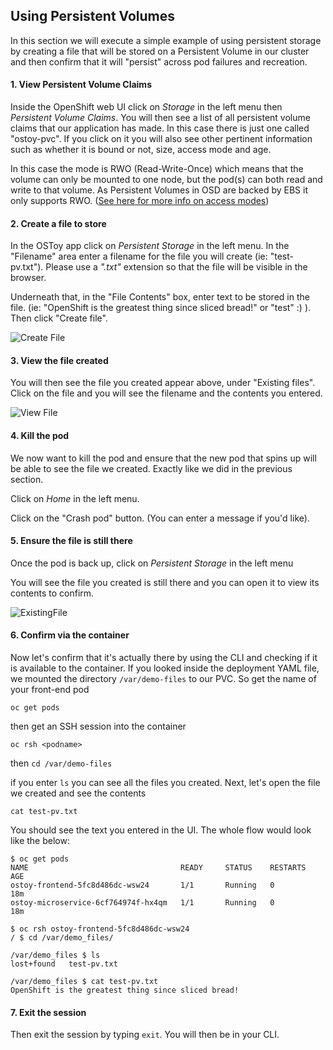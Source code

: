 ## Using Persistent Volumes

In this section we will execute a simple example of using persistent storage by creating a file that will be stored on a Persistent Volume in our cluster and then confirm that it will "persist" across pod failures and recreation.

#### 1. View Persistent Volume Claims
Inside the OpenShift web UI click on *Storage* in the left menu then *Persistent Volume Claims*. You will then see a list of all persistent volume claims that our application has made.  In this case there is just one called "ostoy-pvc".  If you click on it you will also see other pertinent information such as whether it is bound or not, size, access mode and age.  

In this case the mode is RWO (Read-Write-Once) which means that the volume can only be mounted to one node, but the pod(s) can both read and write to that volume.  As Persistent Volumes in OSD are backed by EBS it only supports RWO.  ([See here for more info on access modes](https://docs.openshift.com/dedicated/4/storage/understanding-persistent-storage.html#pv-access-modes_understanding-persistent-storage))

#### 2. Create a file to store
In the OSToy app click on *Persistent Storage* in the left menu.  In the "Filename" area enter a filename for the file you will create (ie: "test-pv.txt"). Please use a *".txt"* extension so that the file will be visible in the browser.

Underneath that, in the "File Contents" box, enter text to be stored in the file. (ie: "OpenShift is the greatest thing since sliced bread!" or "test" :) ).  Then click "Create file".

![Create File](images/6-ostoy-createfile.png)

#### 3. View the file created
You will then see the file you created appear above, under "Existing files".  Click on the file and you will see the filename and the contents you entered.

![View File](images/6-ostoy-viewfile.png)

#### 4. Kill the pod
We now want to kill the pod and ensure that the new pod that spins up will be able to see the file we created. Exactly like we did in the previous section. 

Click on *Home* in the left menu.

Click on the "Crash pod" button.  (You can enter a message if you'd like).

#### 5. Ensure the file is still there
Once the pod is back up, click on *Persistent Storage* in the left menu

You will see the file you created is still there and you can open it to view its contents to confirm.

![ExistingFile](images/6-ostoy-existingfile.png)

#### 6. Confirm via the container
Now let's confirm that it's actually there by using the CLI and checking if it is available to the container.  If you looked inside the deployment YAML file, we mounted the directory `/var/demo-files` to our PVC.  So get the name of your front-end pod

`oc get pods`

then get an SSH session into the container

`oc rsh <podname>`

then `cd /var/demo-files`

if you enter `ls` you can see all the files you created.  Next, let's open the file we created and see the contents

`cat test-pv.txt`

You should see the text you entered in the UI.  The whole flow would look like the below:

```shell
$ oc get pods
NAME                                  READY     STATUS    RESTARTS   AGE
ostoy-frontend-5fc8d486dc-wsw24       1/1       Running   0          18m
ostoy-microservice-6cf764974f-hx4qm   1/1       Running   0          18m

$ oc rsh ostoy-frontend-5fc8d486dc-wsw24
/ $ cd /var/demo_files/

/var/demo_files $ ls
lost+found   test-pv.txt

/var/demo_files $ cat test-pv.txt 
OpenShift is the greatest thing since sliced bread!
```
#### 7. Exit the session
Then exit the session by typing `exit`. You will then be in your CLI.
